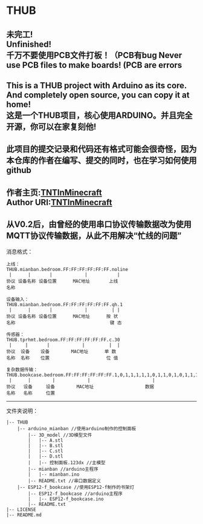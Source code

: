 # THUB
未完工!  
Unfinished!  
千万不要使用PCB文件打板！（PCB有bug
Never use PCB files to make boards! (PCB are errors
---
This is a THUB project with Arduino as its core. And completely open source, you can copy it at home!  
这是一个THUB项目，核心使用ARDUINO。并且完全开源，你可以在家复刻他!
---
此项目的提交记录和代码还有格式可能会很奇怪，因为本仓库的作者在编写、提交的同时，也在学习如何使用github
---
作者主页:[TNTInMinecraft](http://www.tntinminecraft.tech/)  
Author URI:[TNTInMinecraft](http://www.tntinminecraft.tech/)
---
从V0.2后，由曾经的使用串口协议传输数据改为使用MQTT协议传输数据，从此不用解决“忙线的问题”  
---
消息格式：   
```
上线：
THUB.mianban.bedroom.FF:FF:FF:FF:FF:FF.noline
 |      |       |            |           |
协议 设备名称 设备位置      MAC地址       上线
名称

设备输入：
THUB.mianban.bedroom.FF:FF:FF:FF:FF:FF.qh.1
 |      |       |            |         | |
协议 设备名称 设备位置      MAC地址      按 状
名称                                   键 态

传感器：
THUB.tprhmt.bedroom.FF:FF:FF:FF:FF:FF.c.30
 |     |       |            |         |  |
协议  设备    设备        MAC地址      单 数
名称  名称    位置                     位 值

复杂数据传输：
THUB.bookcase.bedroom.FF:FF:FF:FF:FF:FF.1,0,1,1,1,1,1,0,1,1,0,1,0,1,1,1
 |      |        |            |                       |
协议   设备     设备        MAC地址                   数据
名称   名称     位置

```
---
文件夹说明：  
```
|-- THUB
    |-- arduino_mianban //使用arduino制作的控制面板
        |-- 3D_model //3D模型文件
        |   |-- A.stl
        |   |-- B.stl
        |   |-- C.stl
        |   |-- D.stl
        |   |-- 控制面板.123dx //主模型
        |-- mianban //arduino主程序
        |   |-- mianban.ino
        |-- README.txt //串口数据定义
    |-- ESP12-f_bookcase //使用ESP12-f制作的书架灯
        |-- ESP12-f_bookcase //arduino主程序
        |   |-- ESP12-f_bookcase.ino
        |-- README.txt
|-- LICENSE
|-- README.md
```

